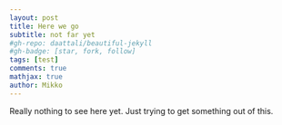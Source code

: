 ```yaml
---
layout: post
title: Here we go
subtitle: not far yet
#gh-repo: daattali/beautiful-jekyll
#gh-badge: [star, fork, follow]
tags: [test]
comments: true
mathjax: true
author: Mikko
---
```


Really nothing to see here yet. Just trying to get something out of this.
